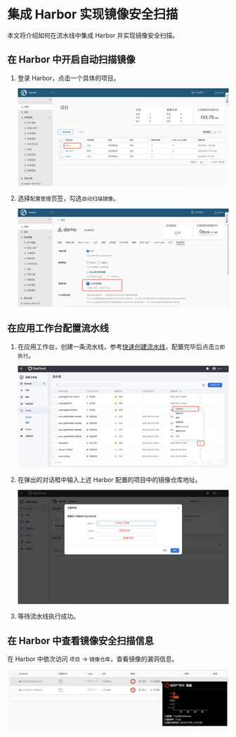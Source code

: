 # 集成 Harbor 实现镜像安全扫描

本文将介绍如何在流水线中集成 Harbor 并实现镜像安全扫描。

## 在 Harbor 中开启自动扫描镜像

1. 登录 Harbor，点击一个具体的项目。

    ![harbor](../images/harbor01.png)

2. 选择`配置管理`页签，勾选`自动扫描镜像`。

    ![harbor](../images/harbor02.png)

## 在应用工作台配置流水线

1. 在应用工作台，创建一条流水线，参考[快速创建流水线](deploypipline.md)，配置完毕后点击`立即执行`。

    ![harbor](../images/harbor03.png)

1. 在弹出的对话框中输入上述 Harbor 配置的项目中的镜像仓库地址。

    ![harbor](../images/harbor04.png)

1. 等待流水线执行成功。

## 在 Harbor 中查看镜像安全扫描信息

在 Harbor 中依次访问 `项目` → `镜像仓库`，查看镜像的漏洞信息。

![harbor](../images/harbor05.png)
